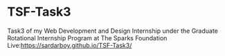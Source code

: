 # TSF-Task3
Task3 of my Web Development and Design Internship under the Graduate Rotational Internship Program at The Sparks Foundation 
Live:https://sardarboy.github.io/TSF-Task3/
